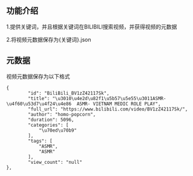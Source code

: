 ## 功能介绍
1.提供关键词，并且根据关键词在BILIBILI搜索视频，并获得视频的元数据<p>
2.将视频元数据保存为{关键词}.json<p>

## 元数据
视频元数据保存为以下格式

```
{
        "id": "BiliBili_BV1zZ42117Sk",
        "title": "\u3010\u4e2d\u82f1\u5b57\u5e55\u3011ASMR-\u4f60\u53d7\u4f24\u4e86  ASMR- VIETNAM MEDIC ROLE PLAY",
        "full_url": "https://www.bilibili.com/video/BV1zZ42117Sk/",
        "author": "homo-popcorn",
        "duration": 5096,
        "categories": [
            "\u70ed\u70b9"
        ],
        "tags": [
            "ASMR",
            "ASMR"
        ],
        "view_count": "null"
},
```

